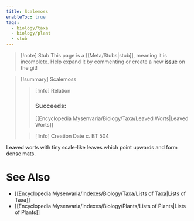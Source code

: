 ```yaml
---
title: Scalemoss
enableToc: true
tags:
  - biology/taxa
  - biology/plant
  - stub
---
```


> [!note] Stub
> This page is a [[Meta/Stubs|stub]], meaning it is incomplete. Help expand it by commenting or create a new [issue](https://github.com/RagtimeGal/quartz--encyclopedia-mysenvaria/issues/new/choose) on the git!


> [!summary] Scalemoss
> > [!info] Relation
> > ### Succeeds:
> > [[Encyclopedia Mysenvaria/Biology/Taxa/Leaved Worts|Leaved Worts]]
>
> > [!info] Creation Date
> > c. BT 504

Leaved worts with tiny scale-like leaves which point upwards and form dense mats.

# See Also
- [[Encyclopedia Mysenvaria/Indexes/Biology/Taxa/Lists of Taxa|Lists of Taxa]]
- [[Encyclopedia Mysenvaria/Indexes/Biology/Plants/Lists of Plants|Lists of Plants]]
